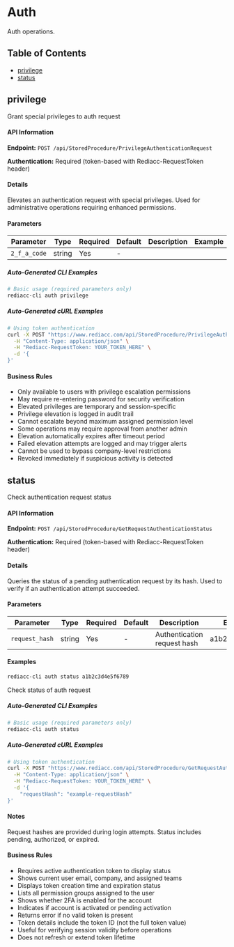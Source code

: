 # Auth

Auth operations.

## Table of Contents

- [privilege](#privilege)
- [status](#status)


## privilege

Grant special privileges to auth request

#### API Information

**Endpoint:** `POST /api/StoredProcedure/PrivilegeAuthenticationRequest`

**Authentication:** Required (token-based with Rediacc-RequestToken header)

#### Details

Elevates an authentication request with special privileges. Used for administrative operations requiring enhanced permissions.

#### Parameters

| Parameter | Type | Required | Default | Description | Example |
|-----------|------|----------|---------|-------------|---------|
| `2_f_a_code` | string | Yes | - |  |  |

##### Auto-Generated CLI Examples

```bash
# Basic usage (required parameters only)
rediacc-cli auth privilege
```

##### Auto-Generated cURL Examples

```bash
# Using token authentication
curl -X POST "https://www.rediacc.com/api/StoredProcedure/PrivilegeAuthenticationRequest" \
  -H "Content-Type: application/json" \
  -H "Rediacc-RequestToken: YOUR_TOKEN_HERE" \
  -d '{
}'
```

#### Business Rules

- Only available to users with privilege escalation permissions
- May require re-entering password for security verification
- Elevated privileges are temporary and session-specific
- Privilege elevation is logged in audit trail
- Cannot escalate beyond maximum assigned permission level
- Some operations may require approval from another admin
- Elevation automatically expires after timeout period
- Failed elevation attempts are logged and may trigger alerts
- Cannot be used to bypass company-level restrictions
- Revoked immediately if suspicious activity is detected


## status

Check authentication request status

#### API Information

**Endpoint:** `POST /api/StoredProcedure/GetRequestAuthenticationStatus`

**Authentication:** Required (token-based with Rediacc-RequestToken header)

#### Details

Queries the status of a pending authentication request by its hash. Used to verify if an authentication attempt succeeded.

#### Parameters

| Parameter | Type | Required | Default | Description | Example |
|-----------|------|----------|---------|-------------|---------|
| `request_hash` | string | Yes | - | Authentication request hash | a1b2c3d4e5f6... |

#### Examples

```bash
rediacc-cli auth status a1b2c3d4e5f6789
```
Check status of auth request

##### Auto-Generated CLI Examples

```bash
# Basic usage (required parameters only)
rediacc-cli auth status
```

##### Auto-Generated cURL Examples

```bash
# Using token authentication
curl -X POST "https://www.rediacc.com/api/StoredProcedure/GetRequestAuthenticationStatus" \
  -H "Content-Type: application/json" \
  -H "Rediacc-RequestToken: YOUR_TOKEN_HERE" \
  -d '{
    "requestHash": "example-requestHash"
}'
```

#### Notes

Request hashes are provided during login attempts. Status includes pending, authorized, or expired.

#### Business Rules

- Requires active authentication token to display status
- Shows current user email, company, and assigned teams
- Displays token creation time and expiration status
- Lists all permission groups assigned to the user
- Shows whether 2FA is enabled for the account
- Indicates if account is activated or pending activation
- Returns error if no valid token is present
- Token details include the token ID (not the full token value)
- Useful for verifying session validity before operations
- Does not refresh or extend token lifetime


